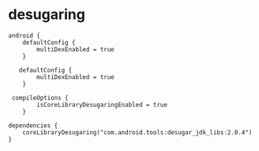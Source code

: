 # desugaring



```
android {
    defaultConfig {
        multiDexEnabled = true
    }
```

```
   defaultConfig {
        multiDexEnabled = true
    }

```


```
 compileOptions {
        isCoreLibraryDesugaringEnabled = true
    }
```

```
dependencies {
    coreLibraryDesugaring("com.android.tools:desugar_jdk_libs:2.0.4")
}
```
